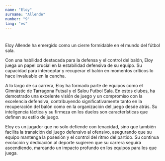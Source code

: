 ```yaml
---
name: "Eloy"
surname: "Allende"
number: "9"
lang: "es"
---
```


#

Eloy Allende ha emergido como un cierre formidable en el mundo del fútbol sala.

Con una habilidad destacada para la defensa y el control del balón, Eloy juega un papel crucial en la estabilidad defensiva de su equipo. Su capacidad para interceptar y recuperar el balón en momentos críticos lo hace invaluable en la cancha.

A lo largo de su carrera, Eloy ha formado parte de equipos como el Gimnàstic de Tarragona Futsal y el Salou Futbol Sala. En estos clubes, ha demostrado una excelente visión de juego y un compromiso con la excelencia defensiva, contribuyendo significativamente tanto en la recuperación del balón como en la organización del juego desde atrás. Su inteligencia táctica y su firmeza en los duelos son características que definen su estilo de juego.

Eloy es un jugador que no solo defiende con tenacidad, sino que también facilita la transición del juego defensivo al ofensivo, asegurando que su equipo mantenga la posesión y el control del ritmo del partido. Su continua evolución y dedicación al deporte sugieren que su carrera seguirá ascendiendo, marcando un impacto profundo en los equipos para los que juega.
